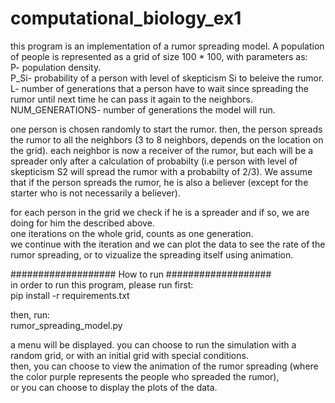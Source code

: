 # computational_biology_ex1

this program is an implementation of a rumor spreading model. A population of people is represented as a grid of size 100 * 100, with parameters as:  
P- population density.  
P_Si- probability of a person with level of skepticism Si to beleive the rumor.  
L- number of generations that a person have to wait since spreading the rumor until next time he can pass it again to the neighbors.  
NUM_GENERATIONS- number of generations the model will run.  

one person is chosen randomly to start the rumor. then, the person spreads the rumor to all the neighbors (3 to 8 neighbors, depends on the location on the grid). each neighbor is now a receiver of the rumor, but each will be a spreader only after a calculation of probabilty (i.e person with level of skepticism S2 will spread the rumor with a probabilty of 2/3). We assume that if the person spreads the rumor, he is also a believer (except for the starter who is not necessarily a believer).  

for each person in the grid we check if he is a spreader and if so, we are doing for him the described above.  
one iterations on the whole grid, counts as one generation.  
we continue with the iteration and we can plot the data to see the rate of the rumor spreading, or to vizualize the spreading itself using animation.  


################### How to run ###################   
in order to run this program, please run first:  
pip install -r requirements.txt  

then, run:  
rumor_spreading_model.py   

a menu will be displayed. you can choose to run the simulation with a random grid, or with an initial grid with special conditions.   
then, you can choose to view the animation of the rumor spreading (where the color purple represents the people who spreaded the rumor),   
or you can choose to display the plots of the data.   
